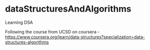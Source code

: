 # dataStructuresAndAlgorithms
Learning DSA

Following the course from UCSD on coursera - https://www.coursera.org/learn/data-structures?specialization=data-structures-algorithms
